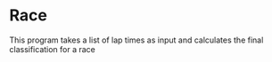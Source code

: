 # Race
This program takes a list of lap times as input and calculates the final classification for a race
